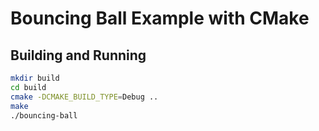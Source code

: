 # Bouncing Ball Example with CMake

## Building and Running

```bash
mkdir build
cd build
cmake -DCMAKE_BUILD_TYPE=Debug ..
make
./bouncing-ball
```